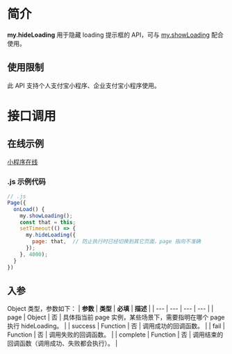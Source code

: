 # 简介

**my.hideLoading** 用于隐藏 loading 提示框的 API，可与 [my.showLoading](https://opendocs.alipay.com/mini/api/bm69kb) 配合使用。

## 使用限制

此 API 支持个人支付宝小程序、企业支付宝小程序使用。

# 接口调用

## 在线示例

[小程序在线](https://opendocs.alipay.com/openbox/mini/opendocs/loading?view=preview&defaultPage=pages/index/index&defaultOpenedFiles=pages/index/index&theme=light) 

### .js 示例代码
```javascript
// .js
Page({
  onLoad() {
    my.showLoading();
    const that = this;
    setTimeout(() => {
      my.hideLoading({
        page: that,  // 防止执行时已经切换到其它页面，page 指向不准确
      });
    }, 4000);
  }
})
```

## 入参
Object 类型，参数如下：
| **参数** | **类型** | **必填** | **描述** |
| --- | --- | --- | --- |
| page | Object | 否 | 具体指当前 page 实例，某些场景下，需要指明在哪个 page 执行 hideLoading。 |
| success | Function | 否 | 调用成功的回调函数。 |
| fail | Function | 否 | 调用失败的回调函数。 |
| complete | Function | 否 | 调用结束的回调函数（调用成功、失败都会执行）。 |

